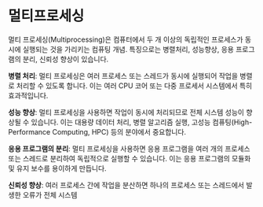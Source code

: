 # 멀티프로세싱

멀티 프로세싱(Multiprocessing)은 컴퓨터에서 두 개 이상의 독립적인 프로세스가 동시에 실행되는 것을 가리키는 컴퓨팅 개념. 특징으로는 병렬처리, 성능향상, 응용 프로그램의 분리, 신뢰성 향상이 있습니다.

**병렬 처리**: 멀티 프로세싱은 여러 프로세스 또는 스레드가 동시에 실행되어 작업을 병렬로 처리할 수 있도록 합니다. 이는 여러 CPU 코어 또는 다중 프로세서 시스템에서 특히 효과적입니다.

**성능 향상**: 멀티 프로세싱을 사용하면 작업이 동시에 처리되므로 전체 시스템 성능이 향상될 수 있습니다. 이는 대용량 데이터 처리, 병렬 알고리즘 실행, 고성능 컴퓨팅(High-Performance Computing, HPC) 등의 분야에서 중요합니다.

**응용 프로그램의 분리**: 멀티 프로세싱을 사용하면 응용 프로그램을 여러 개의 프로세스 또는 스레드로 분리하여 독립적으로 실행할 수 있습니다. 이는 응용 프로그램의 모듈화 및 유지 보수를 용이하게 만듭니다.

**신뢰성 향상**: 여러 프로세스 간에 작업을 분산하면 하나의 프로세스 또는 스레드에서 발생한 오류가 전체 시스템
